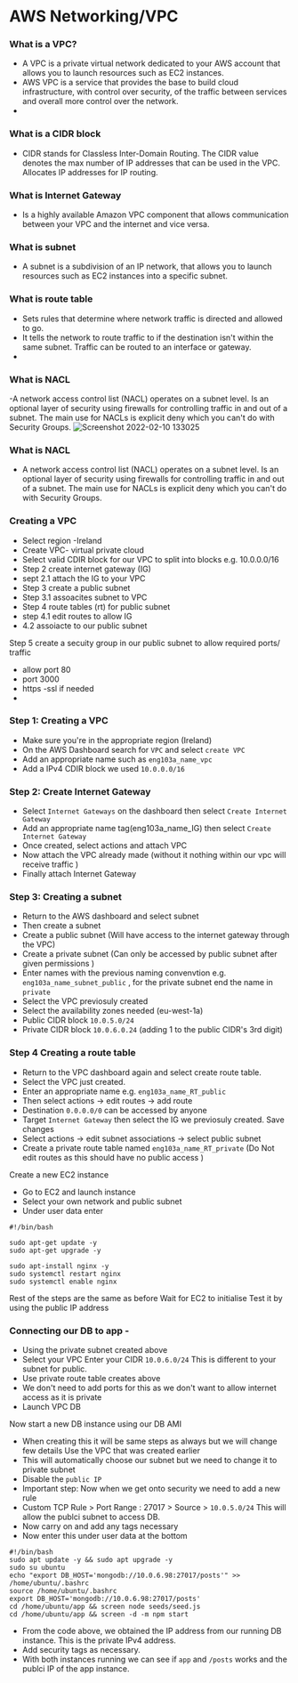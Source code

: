 # AWS Networking/VPC

### What is a VPC?
- A VPC is a private virtual network dedicated to your AWS account that allows you to launch resources such as EC2 instances.
- AWS VPC is a service that provides the base to build cloud infrastructure, with control over security, of the traffic between services and overall more control over the network.
- 
### What is a CIDR block
- CIDR stands for Classless Inter-Domain Routing. The CIDR value denotes the max number of IP addresses that can be used in the VPC. Allocates IP addresses for IP routing.
### What is Internet Gateway
- Is a highly available Amazon VPC component that allows communication between your VPC and the internet and vice versa. 
### What is subnet
- A subnet is a subdivision of an IP network, that allows you to launch resources such as EC2 instances into a specific subnet. 

### What is route table
- Sets rules that determine where network traffic is directed and allowed to go.
- It tells the network to route traffic to if the destination isn't within the same subnet. Traffic can be routed to an interface or gateway.
- 
### What is NACL
-A network access control list (NACL) operates on a subnet level. Is an optional layer of security using firewalls for controlling traffic in and out of a subnet. The main use for NACLs is explicit deny which you can't do with Security Groups.
![Screenshot 2022-02-10 133025](https://user-images.githubusercontent.com/98215575/153418064-6bc490b9-db64-4618-a56e-f3e63414fc3e.png)

### What is NACL
- A network access control list (NACL) operates on a subnet level. Is an optional layer of security using firewalls for controlling traffic in and out of a subnet. The main use for NACLs is explicit deny which you can't do with Security Groups.

### Creating a VPC

- Select region -Ireland 
- Create VPC- virtual private cloud
- Select valid CDIR block for our VPC to split into blocks e.g. 10.0.0.0/16
- Step 2 create internet gateway (IG)
- sept 2.1 attach the IG to your VPC 
- Step 3 create a public subnet
- Step 3.1 assoacites subnet to VPC
- Step 4 route tables (rt) for public subnet
- step 4.1 edit routes to allow IG
- 4.2 assoiacte to our public subnet

Step 5 create a secuity group in our public subnet to allow required ports/ traffic
- allow port 80
- port 3000
- https -ssl if needed
- 
### Step 1: Creating a VPC
- Make sure you're in the appropriate region (Ireland)
- On the AWS Dashboard search for `VPC` and select `create VPC`
- Add an appropriate name such as `eng103a_name_vpc`
- Add a IPv4 CDIR block we used `10.0.0.0/16`

### Step 2: Create Internet Gateway
- Select `Internet Gateways` on the dashboard then select `Create Internet Gateway`
- Add an appropriate name tag(eng103a_name_IG) then select `Create Internet Gateway`
- Once created, select actions and attach VPC
- Now attach the VPC already made (without it nothing within our vpc will receive traffic )
- Finally attach Internet Gateway

### Step 3: Creating a subnet
- Return to the AWS dashboard and select subnet
- Then create a subnet
- Create a public subnet (Will have access to the internet gateway through the VPC)
- Create a private subnet (Can only be accessed by public subnet after given permissions )
- Enter names with the previous naming convenvtion e.g. `eng103a_name_subnet_public` , for the private subnet end the name in `private`
- Select the VPC previosuly created 
- Select the availability zones needed (eu-west-1a)
- Public CIDR block `10.0.5.0/24`
- Private CIDR block `10.0.6.0.24` (adding 1 to the public CIDR's 3rd digit) 

### Step 4 Creating a route table
- Return to the VPC dashboard again and select create route table.
- Select the VPC just created.
- Enter an appropriate name e.g. `eng103a_name_RT_public`
- Then select actions -> edit routes -> add route
- Destination `0.0.0.0/0` can be accessed by anyone 
- Target `Internet Gateway` then select the IG we previosuly created. Save changes
- Select actions -> edit subnet associations -> select public subnet
- Create a private route table named `eng103a_name_RT_private` (Do Not edit routes as this should have no public access )

Create a new EC2 instance

- Go to EC2 and launch instance
- Select your own network and public subnet
- Under user data enter

```
#!/bin/bash

sudo apt-get update -y
sudo apt-get upgrade -y

sudo apt-install nginx -y
sudo systemctl restart nginx
sudo systemctl enable nginx
```

Rest of the steps are the same as before
Wait for EC2 to initialise
Test it by using the public IP address

### Connecting our DB to app -
- Using the private subnet created above
- Select your VPC
Enter your CIDR `10.0.6.0/24` This is different to your subnet for public.
- Use private route table creates above
- We don't need to add ports for this as we don't want to allow internet access as it is private
- Launch VPC DB

Now  start a new DB instance using our DB AMI
- When creating this it will be same steps as always but we will change few details
Use the VPC that was created earlier
- This will automatically choose our subnet but we need to change it to private subnet
- Disable the `public IP`
- Important step: Now when we get onto security we need to add a new rule
- Custom TCP Rule > Port Range : 27017 > Source > `10.0.5.0/24`
This will allow the publci subnet to access DB.
- Now carry on and add any tags necessary
- Now enter this under user data at the bottom

```
#!/bin/bash
sudo apt update -y && sudo apt upgrade -y
sudo su ubuntu
echo "export DB_HOST='mongodb://10.0.6.98:27017/posts'" >> /home/ubuntu/.bashrc
source /home/ubuntu/.bashrc
export DB_HOST='mongodb://10.0.6.98:27017/posts'
cd /home/ubuntu/app && screen node seeds/seed.js
cd /home/ubuntu/app && screen -d -m npm start 
```
- From the code above, we obtained the IP address from our running DB instance. This is the private IPv4 address.
- Add security tags as necessary.
- With both instances running we can see if `app` and `/posts` works and the publci IP of the app instance.


